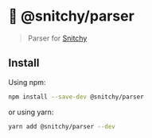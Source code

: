 # 👀 @snitchy/parser

> Parser for [Snitchy](https://github.com/epicagency/snitchy)

## Install

Using npm:

```sh
npm install --save-dev @snitchy/parser
```

or using yarn:

```sh
yarn add @snitchy/parser --dev
```

